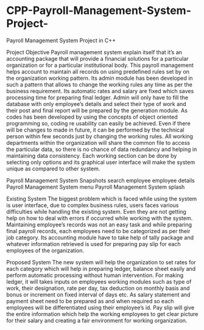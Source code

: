 # CPP-Payroll-Management-System-Project-
Payroll Management System Project in C++

Project Objective
Payroll management system explain itself that it’s an accounting package that will provide a financial solutions for a particular organization or for a particular institutional body. This payroll management helps account to maintain all records on using predefined rules set by on the organization working pattern. Its admin module has been developed in such a pattern that allows to change the working rules any time as per the business requirement. Its automatic rates and salary are fixed which saves processing time for preparing final ledger. Admin will only have to fill the database with only employee’s details and select their type of work and their post and final report will be prepared by the generation module. As codes has been developed by using the concepts of object oriented programming so, coding re usability can easily be achieved. Even if there will be changes to made in future, it can be performed by the technical person within few seconds just by changing the working rules. All working departments within the organization will share the common file to access the particular data, so there is no chance of data redundancy and helping in maintaining data consistency. Each working section can be done by selecting only options and its graphical user interface will make the system unique as compared to other system.


Payroll Management System Snapshots
search employee
employee details
Payroll Management System menu
Payroll Management System splash

Existing System
The biggest problem which is faced while using the system is user interface, due to complex business rules, users faces various difficulties while handling the existing system. Even they are not getting help on how to deal with errors if occurred while working with the system. Maintaining employee’s records was not an easy task and while preparing final payroll records, each employees need to be categorized as per their job category. Its accounting module have to take help of tally package and whatever information retrieved is used for preparing pay slip for each employees of the organization.

Proposed System
The new system will help the organization to set rates for each category which will help in preparing ledger, balance sheet easily and perform automatic processing without human intervention. For making ledger, it will takes inputs on employees working modules such as type of work, their designation, rate per day, tax deduction on monthly basis and bonus or increment on fixed interval of days etc. As salary statement and payment sheet need to be prepared as and when required so each employees will be differentiated using their employee’s id. Pay slip will give the entire information which help the working employees to get clear picture for their salary and creating a fair environment for working organization.
